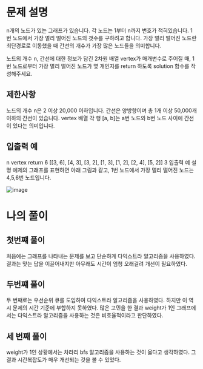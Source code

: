 # 문제 설명
n개의 노드가 있는 그래프가 있습니다. 각 노드는 1부터 n까지 번호가 적혀있습니다. 1번 노드에서 가장 멀리 떨어진 노드의 갯수를 구하려고 합니다. 가장 멀리 떨어진 노드란 최단경로로 이동했을 때 간선의 개수가 가장 많은 노드들을 의미합니다.

노드의 개수 n, 간선에 대한 정보가 담긴 2차원 배열 vertex가 매개변수로 주어질 때, 1번 노드로부터 가장 멀리 떨어진 노드가 몇 개인지를 return 하도록 solution 함수를 작성해주세요.

## 제한사항
노드의 개수 n은 2 이상 20,000 이하입니다.
간선은 양방향이며 총 1개 이상 50,000개 이하의 간선이 있습니다.
vertex 배열 각 행 [a, b]는 a번 노드와 b번 노드 사이에 간선이 있다는 의미입니다.
## 입출력 예
n	vertex	return
6	[[3, 6], [4, 3], [3, 2], [1, 3], [1, 2], [2, 4], [5, 2]]	3
입출력 예 설명
예제의 그래프를 표현하면 아래 그림과 같고, 1번 노드에서 가장 멀리 떨어진 노드는 4,5,6번 노드입니다.

![image](https://user-images.githubusercontent.com/64246267/119793304-6a145a00-bf11-11eb-8a9e-cb39bf26941c.png)


# 나의 풀이

## 첫번쨰 풀이
처음에는 그래프를 나타내는 문제를 보고 단순하게 다익스트라 알고리즘을 사용하였다. 결과는 맞는 답을 이끌어내지만 아무래도 시간이 엄청 오래걸려 개선이 필요하였다.

## 두번쨰 풀이
두 번쨰로는 우선순위 큐를 도입하여 다익스트라 알고리즘을 사용하였다. 하지만 이 역시 문제의 시간 기준에 부합하지 못하였다. 많은 고민을 한 결과 weight가 1인 그래프에서는 다익스트라
알고리즘을 사용하는 것은 비효율적이라고 판단하였다.

## 세 번째 풀이
weight가 1인 상황에서는 차라리 bfs 알고리즘을 사용하는 것이 옳다고 생각하였다. 그 결과 시간복잡도가 매우 개선되는 것을 볼 수 있었다.
